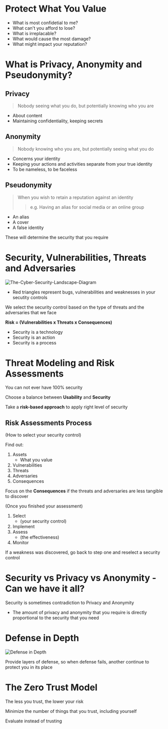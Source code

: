# Protect What You Value

* What is most confidetial to me?
* What can't you afford to lose?
* What is irreplacable?
* What would cause the most damage?
* What might impact your reputation?

# What is Privacy, Anonymity and Pseudonymity?

## Privacy

> Nobody seeing what you do, but potentially knowing who you are

* About content
* Maintaining confidentiality, keeping secrets

## Anonymity

> Nobody knowing who you are, but potentially seeing what you do

* Concerns your identity
* Keeping your actions and activities separate from your true identity
* To be nameless, to be faceless

## Pseudonymity

> When you wish to retain a reputation against an identity
>> e.g. Having an alias for social media or an online group
* An alias
* A cover 
* A false identity

These will determine the security that you require

# Security, Vulnerabilities, Threats and Adversaries

![The-Cyber-Security-Landscape-Diagram](https://user-images.githubusercontent.com/17448407/27182154-e3352020-520c-11e7-89ec-50760ab6819b.jpg)

- Red triangles represent bugs, vulnerabilities and weaknesses in your secutity controls

We select the security control based on the type of threats and the adversaries that we face

<b>Risk = (Vulnerabilities x Threats x Consequences)</b>

+ Security is a technology
+ Security is an action
+ Security is a process

# Threat Modeling and Risk Assessments

You can not ever have 100% security

Choose a balance between **Usability** and **Security**

Take a **risk-based approach** to apply right level of security

## Risk Assessments Process

(How to select your security control)

Find out:
1. Assets
    - What you value
2. Vulnerabilities
3. Threats
4. Adversaries
5. Consequences

Focus on the __Consequences__ if the threats and adversaries are less tangible to discover

(Once you finished your assessment)

1. Select
    - (your security control)
2. Implement
3. Assess
    - (the effectiveness)
4. Monitor

If a weakness was discovered, go back to step one and reselect a security control

# Security vs Privacy vs Anonymity - Can we have it all?

Security is sometimes contradiction to Privacy and Anonymity

-  The amount of privacy and anonymity that you require is directly proportional to the security that you need

# Defense in Depth

![Defense in Depth](https://user-images.githubusercontent.com/17448407/27261797-e461bee6-547c-11e7-86ed-fa68ebafb74b.png)

Provide layers of defense, so when defense fails, another continue to protect you in its place

# The Zero Trust Model

The less you trust, the lower your risk

Minimize the number of things that you trust, including yourself

Evaluate instead of trusting